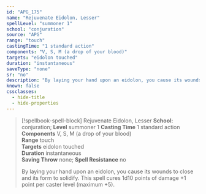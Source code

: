 ```yaml
---
id: "APG_175"
name: "Rejuvenate Eidolon, Lesser"
spellLevel: "summoner 1"
school: "conjuration"
source: "APG"
range: "touch"
castingTime: "1 standard action"
components: "V, S, M (a drop of your blood)"
targets: "eidolon touched"
duration: "instantaneous"
saveType: "none"
sr: "no"
description: "By laying your hand upon an eidolon, you cause its wounds to close and its form to solidify. This spell cures 1d10 points of damage +1 point per caster level (maximum +5)."
known: false
cssclasses:
  - hide-title
  - hide-properties
---
```


> [!spellbook-spell-block] Rejuvenate Eidolon, Lesser
> **School:** conjuration; **Level** summoner 1
> **Casting Time** 1 standard action  
> **Components** V, S, M (a drop of your blood)  
> **Range** touch  
> **Targets** eidolon touched  
> **Duration** instantaneous  
> **Saving Throw** none; **Spell Resistance** no
> 
> By laying your hand upon an eidolon, you cause its wounds to close and its form to solidify. This spell cures 1d10 points of damage +1 point per caster level (maximum +5).